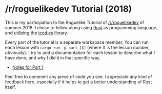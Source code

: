 # /r/roguelikedev Tutorial (2018)

This is my participation to the Roguelike Tutorial of [/r/roguelikedev](https://www.reddit.com/r/roguelikedev/) of summer 2018. 
I chose to follow along using [Rust](https://www.rust-lang.org) as programming language, and utilizing the [tcod-rs](https://github.com/tomassedovic/tcod-rs) library.

Every part of the tutorial is a separate workspace member. You can run each lesson with `cargo run -p part_[X]` (where X is the lesson number, obviously). I try to add a documentation for each lesson to describe what I have done, and why I did it in that specific way.

- [Notes for Part 1](part_1/part_1.md)

Feel free to comment any piece of code you see. I appreciate any kind of feedback here, especially if it helps to get a better understanding of Rust itself.